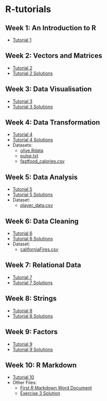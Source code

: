 # R-tutorials

## Week 1: An Introduction to R
- [Tutorial 1](https://github.com/kellya72/R-tutorials/blob/master/Tutorial%201/Tutorial_1.md)

## Week 2: Vectors and Matrices
- [Tutorial 2](https://github.com/kellya72/R-tutorials/blob/master/Tutorial%202/Tutorial_2.md)
- [Tutorial 2 Solutions](https://github.com/kellya72/R-tutorials/blob/master/Tutorial%202/Tutorial_2_Solutions.md)

## Week 3: Data Visualisation
- [Tutorial 3](https://github.com/kellya72/R-tutorials/blob/master/Tutorial%203/Tutorial_3.md)
- [Tutorial 3 Solutions](https://github.com/kellya72/R-tutorials/blob/master/Tutorial%203/Tutorial_3_solutions.md)

## Week 4: Data Transformation
- [Tutorial 4](https://github.com/kellya72/R-tutorials/blob/master/Tutorial%204/Tutorial_4.md)
- [Tutorial 4 Solutions](https://github.com/kellya72/R-tutorials/blob/master/Tutorial%204/Tutorial_4_Solutions.md)
- Datasets:
  - [olive.Rdata](https://github.com/kellya72/R-tutorials/blob/master/Tutorial%204/olive.Rdata)
  - [pulse.txt](https://github.com/kellya72/R-tutorials/blob/master/Tutorial%204/pulse.txt)
  - [fastfood_calories.csv](https://github.com/kellya72/R-tutorials/blob/master/Tutorial%204/fastfood_calories.csv)

## Week 5: Data Analysis
- [Tutorial 5](https://github.com/kellya72/R-tutorials/blob/master/Tutorial%205/Tutorial_5.md)
- [Tutorial 5 Solutions](https://github.com/kellya72/R-tutorials/blob/master/Tutorial%205/Tutorial_5_Solutions.md)
- Dataset:
  - [player_data.csv](https://github.com/kellya72/R-tutorials/blob/master/Tutorial%205/player_data.csv)

## Week 6: Data Cleaning
- [Tutorial 6](https://github.com/kellya72/R-tutorials/blob/master/Tutorial%206/Tutorial_6.md)
- [Tutorial 6 Solutions](https://github.com/kellya72/R-tutorials/blob/master/Tutorial%206/Tutorial_6_Solutions.md)
- Dataset:
  - [californiaFires.csv](https://github.com/kellya72/R-tutorials/blob/master/Tutorial%206/californiaFires.csv)

## Week 7: Relational Data
- [Tutorial 7](https://github.com/kellya72/R-tutorials/blob/master/Tutorial%207/Tutorial_7.md)
- [Tutorial 7 Solutions](https://github.com/kellya72/R-tutorials/blob/master/Tutorial%207/Tutorial_7_Solutions.md)

## Week 8: Strings
- [Tutorial 8](https://github.com/kellya72/R-tutorials/blob/master/Tutorial%208/Tutorial_8.md)
- [Tutorial 8 Solutions](https://github.com/kellya72/R-tutorials/blob/master/Tutorial%208/Tutorial_8_Solutions.md)

## Week 9: Factors
- [Tutorial 9](https://github.com/kellya72/R-tutorials/blob/master/Tutorial%209/Tutorial_9.md)
- [Tutorial 9 Solutions](https://github.com/kellya72/R-tutorials/blob/master/Tutorial%209/Tutorial_9_Solutions.md)

## Week 10: R Markdown
- [Tutorial 10](https://github.com/kellya72/R-tutorials/blob/master/Tutorial%2010/Tutorial%2010.Rmd)
- Other Files:
  - [First R Markdown Word Document](https://github.com/kellya72/R-tutorials/blob/master/Tutorial%2010/First_R_Markdown_Word_Document.docx)
  - [Exercise 3 Solution](https://github.com/kellya72/R-tutorials/blob/master/Tutorial%2010/Exercise%203%20Solution.Rmd)


